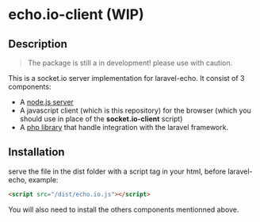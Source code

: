 # echo.io-client (WIP)

## Description
> The package is still a in development! please use with caution.

This is a socket.io server implementation for laravel-echo. It consist of 3 components:
- A [node.js server](https://github.com/mediumart/echo.io) 
- A javascript client (which is this repository) for the browser (which you should use in place of the **socket.io-client** script)
- A [php library](https://github.com/mediumart/echo.io-php) that handle integration with the laravel framework.

## Installation
serve the file in the dist folder with a script tag in your html, before laravel-echo, example:
```html
<script src="/dist/echo.io.js"></script>
```
You will also need to install the others components mentionned above.